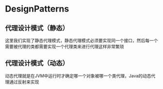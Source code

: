 # DesignPatterns
## 代理设计模式（静态）

这里我们实现了静态代理模式，静态代理模式必须要实现同一个接口，然后每一个
需要被代理的类都需要实现一个代理类来进行代理这样非常繁琐

## 代理设计模式（动态）

动态代理就是在JVM中运行时才确定哪一个对象被哪一个类代理，Java的动态代理通过反射来实现

